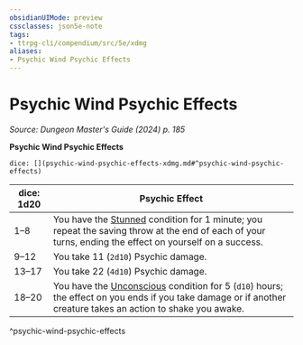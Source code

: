 ```yaml
---
obsidianUIMode: preview
cssclasses: json5e-note
tags:
- ttrpg-cli/compendium/src/5e/xdmg
aliases:
- Psychic Wind Psychic Effects
---
```

# Psychic Wind Psychic Effects
*Source: Dungeon Master's Guide (2024) p. 185* 

**Psychic Wind Psychic Effects**

`dice: [](psychic-wind-psychic-effects-xdmg.md#^psychic-wind-psychic-effects)`

| dice: 1d20 | Psychic Effect |
|------------|----------------|
| 1–8 | You have the [Stunned](Інструменти%20ДМ/CLI/rules/conditions.md#Stunned) condition for 1 minute; you repeat the saving throw at the end of each of your turns, ending the effect on yourself on a success. |
| 9–12 | You take 11 (`2d10`) Psychic damage. |
| 13–17 | You take 22 (`4d10`) Psychic damage. |
| 18–20 | You have the [Unconscious](Інструменти%20ДМ/CLI/rules/conditions.md#Unconscious) condition for 5 (`d10`) hours; the effect on you ends if you take damage or if another creature takes an action to shake you awake. |
^psychic-wind-psychic-effects